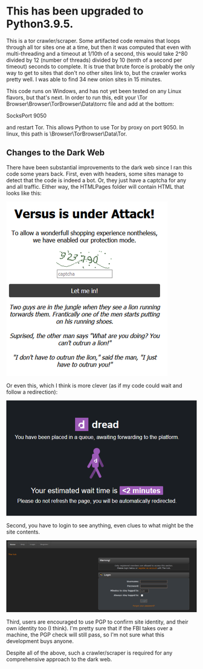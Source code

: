 # This has been upgraded to Python3.9.5.

This is a tor crawler/scraper. Some artifacted code remains that loops through all tor sites one at a time, but then it was computed that even with multi-threading and a timeout at 1/10th of a second, this would take 2^80 divided by 12 (number of threads) divided by 10 (tenth of a second per timeout) seconds to complete. It is true that brute force is probably the only way to get to sites that don't no other sites link to, but the crawler works pretty well. I was able to find 34 new onion sites in 15 minutes.

This code runs on Windows, and has not yet been tested on any Linux flavors, but that's next. In order to run this, edit your \Tor Browser\Browser\TorBrowser\Data\torrc file and add at the bottom:

SocksPort 9050

and restart Tor. This allows Python to use Tor by proxy on port 9050. In linux, this path is \Browser\TorBrowser\Data\Tor.

## Changes to the Dark Web

There have been substantial improvements to the dark web since I ran this code some years back. First, even with headers, some sites manage to detect that the code is indeed a bot. Or, they just have a captcha for any and all traffic. Either way, the HTMLPages folder will contain HTML that looks like this:

![Versus](./README_Images/versus_is_under_attack.PNG)

Or even this, which I think is more clever (as if my code could wait and follow a redirection):

![Dread](./README_Images/dread.PNG)

Second, you have to login to see anything, even clues to what might be the site contents. 

![The Hub](./README_Images/login_required.PNG)

Third, users are encouraged to use PGP to confirm site identity, and their own identity too (I think). I'm pretty sure that if the FBI takes over a machine, the PGP check will still pass, so I'm not sure what this development buys anyone. 

Despite all of the above, such a crawler/scraper is required for any comprehensive approach to the dark web.
